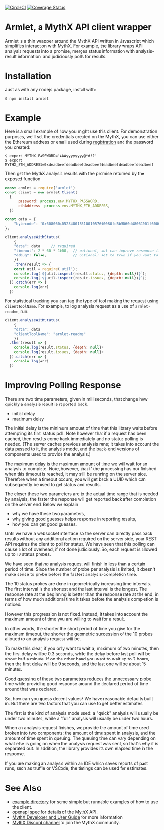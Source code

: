 [![CircleCI](https://circleci.com/gh/ConsenSys/armlet.svg?style=svg)](https://circleci.com/gh/ConsenSys/armlet)
[![Coverage Status](https://coveralls.io/repos/github/ConsenSys/armlet/badge.svg?branch=master)](https://coveralls.io/github/ConsenSys/armlet?branch=master)

# Armlet, a MythX API client wrapper

Armlet is a thin wrapper around the MythX API written in Javascript
which simplifies interaction with MythX. For example, the library
wraps API analysis requests into a promise, merges status information
with analysis-result information, and judiciously polls for results.

# Installation

Just as with any nodejs package, install with:

```
$ npm install armlet
```

# Example

Here is a small example of how you might use this client. For
demonstration purposes, we’ll set the credentials created on the
MythX, you can use either the Ethereum address or email used during
[registration](https://docs.mythx.io/en/latest/main/getting-started.html#how-do-i-sign-up)
and the password you created:


```console
$ export MYTHX_PASSWORD='AAAyyyyyyyy@*#!?'
$ export MYTHX_ETH_ADDRESS=0xdeadbeefdeadbeefdeadbeefdeadbeefdeadbeefdeadbeef
```

Then get the MythX analysis results with the promise returned by
the exposed function:

```javascript
const armlet = require('armlet')
const client = new armlet.Client(
  {
      password: process.env.MYTHX_PASSWORD,
      ethAddress: process.env.MYTHX_ETH_ADDRESS,
  })

const data = {
    "bytecode": "0x608060405234801561001057600080fd5b5060d48061001f6000396000f3fe608060405260043610603f576000357c0100000000000000000000000000000000000000000000000000000000900463ffffffff16806338d94193146044575b600080fd5b348015604f57600080fd5b50607960048036036020811015606457600080fd5b8101908080359060200190929190505050608f565b6040518082815260200191505060405180910390f35b600081600881101515609d57fe5b01600091509050548156fea165627a7a723058206f554b09240c9771a583534d72575fcfb4623ab4df3ddc139442047795fd383b0029",
};

client.analyzeWithStatus(
    {
	"data": data,    // required
	"timeout": 2 * 60 * 1000,  // optional, but can improve response time
	"debug": false,            // optional: set to true if you want to see what's going on
    })
    .then(result => {
	const util = require('util');
	console.log(`${util.inspect(result.status, {depth: null})}`);
	console.log(`${util.inspect(result.issues, {depth: null})}`);
  }).catch(err => {
    console.log(err)
  })
```

For statistical tracking you can tag the type of tool making the request using `clientToolName`.
For example, to log analysis request as a use of `armlet-readme`, run:

```javascript
client.analyzeWithStatus(
    {
	"data": data,
	"clientToolName": "armlet-readme"
    })
  .then(result => {
    console.log(result.status, {depth: null})
    console.log(result.issues, {depth: null})
  }).catch(err => {
    console.log(err)
  })
```

# Improving Polling Response

There are two time parameters, given in milliseconds, that change how quickly a analysis result is reported back:

* initial delay
* maximum delay

The initial delay is the minimum amount of time that this library
waits before attempting its first status poll. Note however that if a
request has been cached, then results come back immediately and no
status polling is needed.  (The server caches previous analysis runs;
it takes into account the data passed to it, the analysis mode, and the
back-end versions of components used to provide the analysis.)

The maximum delay is the maximum amount of time we will wait for an
analysis to complete. Note, however, that if the processing has not
finished when this timeout is reached, it may still be running on the
server side. Therefore when a timeout occurs, you will get back a
UUID which can subsequently be used to get status and results.

The closer these two parameters are to the actual time range that is
needed by analysis, the faster the response will get reported back
after completion on the server end. Below we explain

* why we have these two parameters,
* why giving good guesses helps response in reporting results,
* how you can get good guesses.

Until we have a websocket interface so the server can directly
pass back results without any additional action required on the server
side, your REST API requires the client to poll for status. We have
seen that this polling can cause a lot of overhead, if not done
judiciously. So, each request is allowed up to 10 status probes.

We have seen that _no_ analysis request will finish in less than a
certain period of time. Since the number of probe per analysis is
limited, it doesn't make sense to probe before the fastest
analysis-completion time.

The 10 status probes are done in geometrically increasing time
intervals. The first interval is the shortest and the last interval is
the longest. The response rate at the beginning is better than the
response rate at the end, in terms of how much additional time it
takes before the analysis completion is noticed.

However this progression is not fixed. Instead, it takes into account
the maximum amount of time you are willing to wait for a result.

In other words, the shorter the short period of time you give for the
maximum timeout, the shorter the geometric succession of the 10 probes
allotted to an analysis request will be.

To make this clear, if you only want to wait a; maximum of two minutes, then
the first delay will be 0.3 seconds, while the delay before last poll
will be about half a minute. If on the other hand you want to wait up
to 2 hours, then the first delay will be 9 seconds, and the last one will
be about 15 minutes.

Good guessing of these two parameters reduces the
unnecessary probe time while providing good response around the declared
period of time around that was declared.

So, how can you guess decent values? We have reasonable defaults built
in. But there are two factors that you can use to get better estimates.

The first is the kind of analysis mode used: a "quick" analysis will
usually be under two minutes, while a "full" analysis will usually be
under two hours.

When an analysis request finishes, we provide the amount of time used
broken into two components: the amount of time spent in analysis, and
the amount of time spent in queuing. The queuing time can vary
depending on what else is going on when the analysis request
was sent, so that's why it is separated out. In addition, the
library provides its own elapsed time in the response.

If you are making an analysis within an IDE which saves reports of
past runs, such as truffle or VSCode, the timings can be used for
estimates.

# See Also

* [example directory](https://github.com/ConsenSys/armlet/tree/master/example)
for some simple but runnable examples of how to use the client.
* [openapi spec](https://api.mythx.io/v1/openapi) for details of the MythX API.
* [MythX Developer and User Guide](https://docs.mythx.io) for more information
* [MythX Discord channel](https://discord.gg/kktn8Wt) to join the MythX community.
